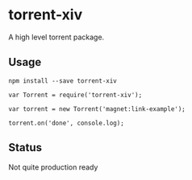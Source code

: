 # torrent-xiv

A high level torrent package.

## Usage

```npm install --save torrent-xiv```

```
var Torrent = require('torrent-xiv');

var torrent = new Torrent('magnet:link-example');

torrent.on('done', console.log);
```

## Status
Not quite production ready